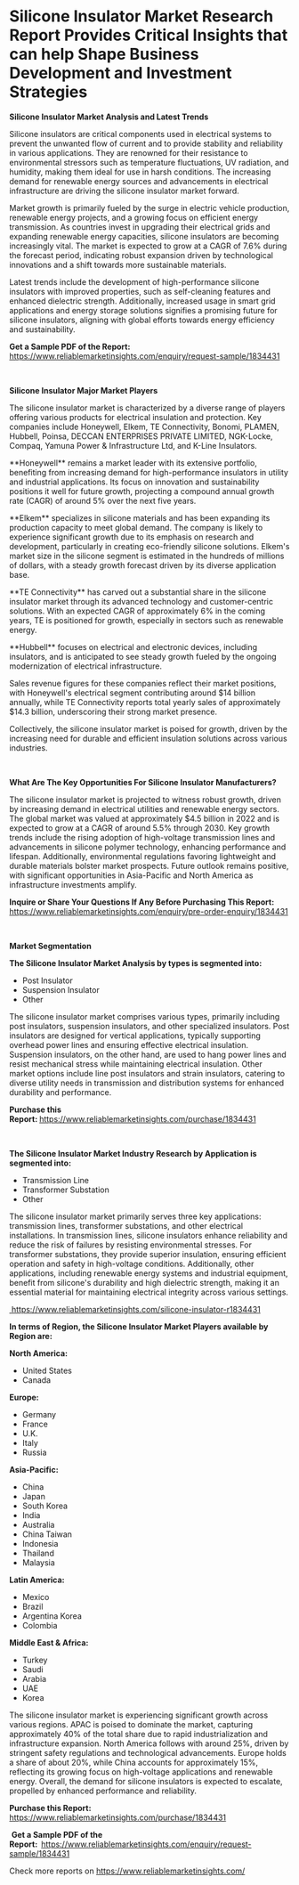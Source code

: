 <p><h1>Silicone Insulator Market Research Report Provides Critical Insights that can help Shape Business Development and Investment Strategies</h1></p><p><strong>Silicone Insulator Market Analysis and Latest Trends</strong></p>
<p><p>Silicone insulators are critical components used in electrical systems to prevent the unwanted flow of current and to provide stability and reliability in various applications. They are renowned for their resistance to environmental stressors such as temperature fluctuations, UV radiation, and humidity, making them ideal for use in harsh conditions. The increasing demand for renewable energy sources and advancements in electrical infrastructure are driving the silicone insulator market forward.</p><p>Market growth is primarily fueled by the surge in electric vehicle production, renewable energy projects, and a growing focus on efficient energy transmission. As countries invest in upgrading their electrical grids and expanding renewable energy capacities, silicone insulators are becoming increasingly vital. The market is expected to grow at a CAGR of 7.6% during the forecast period, indicating robust expansion driven by technological innovations and a shift towards more sustainable materials.</p><p>Latest trends include the development of high-performance silicone insulators with improved properties, such as self-cleaning features and enhanced dielectric strength. Additionally, increased usage in smart grid applications and energy storage solutions signifies a promising future for silicone insulators, aligning with global efforts towards energy efficiency and sustainability.</p></p>
<p><strong>Get a Sample PDF of the Report:&nbsp;</strong> <a href="https://www.reliablemarketinsights.com/enquiry/request-sample/1834431?utm_campaign=2206&utm_medium=2&utm_source=Github&utm_content=ia&utm_term=13022025&utm_id=silicone-insulator">https://www.reliablemarketinsights.com/enquiry/request-sample/1834431</a></p>
<p>&nbsp;</p>
<p><strong>Silicone Insulator Major Market Players</strong></p>
<p><p>The silicone insulator market is characterized by a diverse range of players offering various products for electrical insulation and protection. Key companies include Honeywell, Elkem, TE Connectivity, Bonomi, PLAMEN, Hubbell, Poinsa, DECCAN ENTERPRISES PRIVATE LIMITED, NGK-Locke, Compaq, Yamuna Power & Infrastructure Ltd, and K-Line Insulators.</p><p>**Honeywell** remains a market leader with its extensive portfolio, benefiting from increasing demand for high-performance insulators in utility and industrial applications. Its focus on innovation and sustainability positions it well for future growth, projecting a compound annual growth rate (CAGR) of around 5% over the next five years.</p><p>**Elkem** specializes in silicone materials and has been expanding its production capacity to meet global demand. The company is likely to experience significant growth due to its emphasis on research and development, particularly in creating eco-friendly silicone solutions. Elkem's market size in the silicone segment is estimated in the hundreds of millions of dollars, with a steady growth forecast driven by its diverse application base.</p><p>**TE Connectivity** has carved out a substantial share in the silicone insulator market through its advanced technology and customer-centric solutions. With an expected CAGR of approximately 6% in the coming years, TE is positioned for growth, especially in sectors such as renewable energy.</p><p>**Hubbell** focuses on electrical and electronic devices, including insulators, and is anticipated to see steady growth fueled by the ongoing modernization of electrical infrastructure. </p><p>Sales revenue figures for these companies reflect their market positions, with Honeywell's electrical segment contributing around $14 billion annually, while TE Connectivity reports total yearly sales of approximately $14.3 billion, underscoring their strong market presence. </p><p>Collectively, the silicone insulator market is poised for growth, driven by the increasing need for durable and efficient insulation solutions across various industries.</p></p>
<p>&nbsp;</p>
<p><strong>What Are The Key Opportunities For Silicone Insulator Manufacturers?</strong></p>
<p><p>The silicone insulator market is projected to witness robust growth, driven by increasing demand in electrical utilities and renewable energy sectors. The global market was valued at approximately $4.5 billion in 2022 and is expected to grow at a CAGR of around 5.5% through 2030. Key growth trends include the rising adoption of high-voltage transmission lines and advancements in silicone polymer technology, enhancing performance and lifespan. Additionally, environmental regulations favoring lightweight and durable materials bolster market prospects. Future outlook remains positive, with significant opportunities in Asia-Pacific and North America as infrastructure investments amplify.</p></p>
<p><strong>Inquire or Share Your Questions If Any Before Purchasing This Report:</strong> <a href="https://www.reliablemarketinsights.com/enquiry/pre-order-enquiry/1834431?utm_campaign=2206&utm_medium=2&utm_source=Github&utm_content=ia&utm_term=13022025&utm_id=silicone-insulator">https://www.reliablemarketinsights.com/enquiry/pre-order-enquiry/1834431</a></p>
<p>&nbsp;</p>
<p><strong>Market Segmentation</strong></p>
<p><strong>The Silicone Insulator Market Analysis by types is segmented into:</strong></p>
<p><ul><li>Post Insulator</li><li>Suspension Insulator</li><li>Other</li></ul></p>
<p><p>The silicone insulator market comprises various types, primarily including post insulators, suspension insulators, and other specialized insulators. Post insulators are designed for vertical applications, typically supporting overhead power lines and ensuring effective electrical insulation. Suspension insulators, on the other hand, are used to hang power lines and resist mechanical stress while maintaining electrical insulation. Other market options include line post insulators and strain insulators, catering to diverse utility needs in transmission and distribution systems for enhanced durability and performance.</p></p>
<p><strong>Purchase this Report:&nbsp;</strong><a href="https://www.reliablemarketinsights.com/purchase/1834431?utm_campaign=2206&utm_medium=2&utm_source=Github&utm_content=ia&utm_term=13022025&utm_id=silicone-insulator">https://www.reliablemarketinsights.com/purchase/1834431</a></p>
<p>&nbsp;</p>
<p><strong>The Silicone Insulator Market Industry Research by Application is segmented into:</strong></p>
<p><ul><li>Transmission Line</li><li>Transformer Substation</li><li>Other</li></ul></p>
<p><p>The silicone insulator market primarily serves three key applications: transmission lines, transformer substations, and other electrical installations. In transmission lines, silicone insulators enhance reliability and reduce the risk of failures by resisting environmental stresses. For transformer substations, they provide superior insulation, ensuring efficient operation and safety in high-voltage conditions. Additionally, other applications, including renewable energy systems and industrial equipment, benefit from silicone's durability and high dielectric strength, making it an essential material for maintaining electrical integrity across various settings.</p></p>
<p><a href="https://www.reliablemarketinsights.com/silicone-insulator-r1834431?utm_campaign=2206&utm_medium=2&utm_source=Github&utm_content=ia&utm_term=13022025&utm_id=silicone-insulator">&nbsp;https://www.reliablemarketinsights.com/silicone-insulator-r1834431</a></p>
<p><strong>In terms of Region, the Silicone Insulator Market Players available by Region are:</strong></p>
<p>
    <p> <strong> North America: </strong>
        <ul>
            <li>United States</li>
            <li>Canada</li>
        </ul>
        </p> 
    <p> <strong> Europe: </strong>
        <ul>
            <li>Germany</li>
            <li>France</li>
            <li>U.K.</li>
            <li>Italy</li>
            <li>Russia</li>
        </ul>
        </p> 
    <p> <strong> Asia-Pacific: </strong>
        <ul>
            <li>China</li>
            <li>Japan</li>
            <li>South Korea</li>
            <li>India</li>
            <li>Australia</li>
            <li>China Taiwan</li>
            <li>Indonesia</li>
            <li>Thailand</li>
            <li>Malaysia</li>
        </ul>
        </p> 
    <p> <strong> Latin America: </strong>
        <ul>
            <li>Mexico</li>
            <li>Brazil</li>
            <li>Argentina Korea</li>
            <li>Colombia</li>
        </ul>
        </p> 
    <p> <strong> Middle East & Africa: </strong>
        <ul>
            <li>Turkey</li>
            <li>Saudi</li>
            <li>Arabia</li>
            <li>UAE</li>
            <li>Korea</li>
        </ul>
    </p>
    </p>
<p><p>The silicone insulator market is experiencing significant growth across various regions. APAC is poised to dominate the market, capturing approximately 40% of the total share due to rapid industrialization and infrastructure expansion. North America follows with around 25%, driven by stringent safety regulations and technological advancements. Europe holds a share of about 20%, while China accounts for approximately 15%, reflecting its growing focus on high-voltage applications and renewable energy. Overall, the demand for silicone insulators is expected to escalate, propelled by enhanced performance and reliability.</p></p>
<p><strong>Purchase this Report: </strong><a href="https://www.reliablemarketinsights.com/purchase/1834431?utm_campaign=2206&utm_medium=2&utm_source=Github&utm_content=ia&utm_term=13022025&utm_id=silicone-insulator">https://www.reliablemarketinsights.com/purchase/1834431</a></p>
<p>&nbsp;<strong>Get a Sample PDF of the Report:&nbsp;&nbsp;</strong><a href="https://www.reliablemarketinsights.com/enquiry/request-sample/1834431?utm_campaign=2206&utm_medium=2&utm_source=Github&utm_content=ia&utm_term=13022025&utm_id=silicone-insulator">https://www.reliablemarketinsights.com/enquiry/request-sample/1834431</a></p>
<p><strong></strong></p>
<p>Check more reports on <a href="https://www.reliablemarketinsights.com/?utm_campaign=2206&utm_medium=2&utm_source=Github&utm_content=ia&utm_term=13022025&utm_id=silicone-insulator">https://www.reliablemarketinsights.com/</a></p>